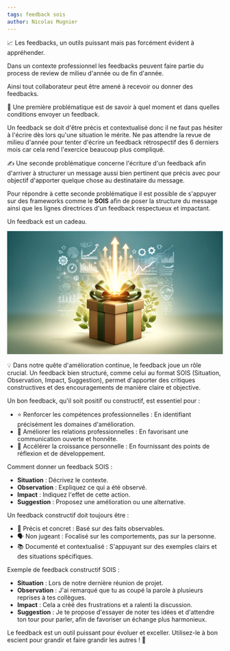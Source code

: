 ```yaml
---
tags: feedback sois
author: Nicolas Mugnier
---
```


📈 Les feedbacks, un outils puissant mais pas forcément évident à appréhender.

Dans un contexte professionnel les feedbacks peuvent faire partie du process de review de milieu d'année ou de fin d'année.

Ainsi tout collaborateur peut être amené à recevoir ou donner des feedbacks.

🚀 Une première problématique est de savoir à quel moment et dans quelles conditions envoyer un feedback.

Un feedback se doit d'être précis et contextualisé donc il ne faut pas hésiter à l'écrire dès lors qu'une situation le mérite. Ne pas attendre la revue de milieu d'année pour tenter d'écrire un feedback rétrospectif des 6 derniers mois car cela rend l'exercice beaucoup plus compliqué.

✍ Une seconde problématique concerne l'écriture d'un feedback afin d'arriver à structurer un message aussi bien pertinent que précis avec pour objectif d'apporter quelque chose au destinataire du message.

Pour répondre à cette seconde problématique il est possible de s'appuyer sur des frameworks comme le **SOIS** afin de poser la structure du message ainsi que les lignes directrices d'un feedback respectueux et impactant. 

Un feedback est un cadeau.

![Feedback is a gift](/assets/img/feedback-sois.webp)

💡 Dans notre quête d'amélioration continue, le feedback joue un rôle crucial. Un feedback bien structuré, comme celui au format SOIS (Situation, Observation, Impact, Suggestion), permet d'apporter des critiques constructives et des encouragements de manière claire et objective.

Un bon feedback, qu'il soit positif ou constructif, est essentiel pour :
- ⭐ Renforcer les compétences professionnelles : En identifiant précisément les domaines d'amélioration.
- 🤝 Améliorer les relations professionnelles : En favorisant une communication ouverte et honnête.
- 🚀 Accélérer la croissance personnelle : En fournissant des points de réflexion et de développement.

Comment donner un feedback SOIS : 
- **Situation** : Décrivez le contexte.
- **Observation** : Expliquez ce qui a été observé.
- **Impact** : Indiquez l'effet de cette action.
- **Suggestion** : Proposez une amélioration ou une alternative.

Un feedback constructif doit toujours être :
- 🎯 Précis et concret : Basé sur des faits observables.
- 🗣️ Non jugeant : Focalisé sur les comportements, pas sur la personne.
- 📚 Documenté et contextualisé : S'appuyant sur des exemples clairs et des situations spécifiques.

Exemple de feedback constructif SOIS :
- **Situation** : Lors de notre dernière réunion de projet.
- **Observation** : J'ai remarqué que tu as coupé la parole à plusieurs reprises à tes collègues.
- **Impact** : Cela a créé des frustrations et a ralenti la discussion.
- **Suggestion** : Je te propose d'essayer de noter tes idées et d'attendre ton tour pour parler, afin de favoriser un échange plus harmonieux.

Le feedback est un outil puissant pour évoluer et exceller. Utilisez-le à bon escient pour grandir et faire grandir les autres ! 🌟